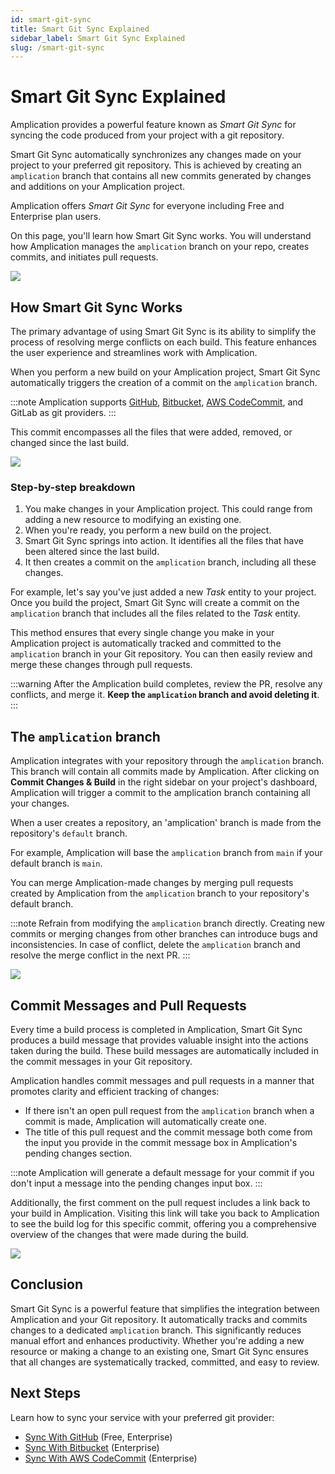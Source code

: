```yaml
---
id: smart-git-sync
title: Smart Git Sync Explained
sidebar_label: Smart Git Sync Explained
slug: /smart-git-sync
---
```


# Smart Git Sync Explained

Amplication provides a powerful feature known as _Smart Git Sync_ for syncing the code produced from your project with a git repository.

Smart Git Sync automatically synchronizes any changes made on your project to your preferred git repository.
This is achieved by creating an `amplication` branch that contains all new commits generated by changes and additions on your Amplication project.

Amplication offers _Smart Git Sync_ for everyone including Free and Enterprise plan users.

On this page, you'll learn how Smart Git Sync works.
You will understand how Amplication manages the `amplication` branch on your repo, creates commits, and initiates pull requests.

![](./assets/smart-git-sync.svg)

## How Smart Git Sync Works

The primary advantage of using Smart Git Sync is its ability to simplify the process of resolving merge conflicts on each build. This feature enhances the user experience and streamlines work with Amplication.

When you perform a new build on your Amplication project, Smart Git Sync automatically triggers the creation of a commit on the `amplication` branch.

:::note
Amplication supports [GitHub](/sync-with-github), [Bitbucket](/sync-with-bitbucket), [AWS CodeCommit](/sync-with-aws-codecommit), and GitLab as git providers.
:::

This commit encompasses all the files that were added, removed, or changed since the last build.

![](./assets/sync-with-github.svg)

### Step-by-step breakdown

1. You make changes in your Amplication project. This could range from adding a new resource to modifying an existing one.
2. When you're ready, you perform a new build on the project.
3. Smart Git Sync springs into action. It identifies all the files that have been altered since the last build.
4. It then creates a commit on the `amplication` branch, including all these changes.

For example, let's say you've just added a new _Task_ entity to your project. Once you build the project, Smart Git Sync will create a commit on the `amplication` branch that includes all the files related to the _Task_ entity.

This method ensures that every single change you make in your Amplication project is automatically tracked and committed to the `amplication` branch in your Git repository. You can then easily review and merge these changes through pull requests.

:::warning
After the Amplication build completes, review the PR, resolve any conflicts, and merge it. **Keep the `amplication` branch and avoid deleting it**.
:::

## The `amplication` branch

Amplication integrates with your repository through the `amplication` branch.
This branch will contain all commits made by Amplication.
After clicking on **Commit Changes & Build** in the right sidebar on your project's dashboard, Amplication will trigger a commit to the amplication branch containing all your changes.

When a user creates a repository, an 'amplication' branch is made from the repository's `default` branch.

For example, Amplication will base the `amplication` branch from `main` if your default branch is `main`.

You can merge Amplication-made changes by merging pull requests created by Amplication from the `amplication` branch to your repository's default branch.

:::note
Refrain from modifying the `amplication` branch directly. Creating new commits or merging changes from other branches can introduce bugs and inconsistencies. In case of conflict, delete the `amplication` branch and resolve the merge conflict in the next PR.
:::

![](./assets/sync-with-git-provider/github-pull-request.png)

## Commit Messages and Pull Requests

Every time a build process is completed in Amplication, Smart Git Sync produces a build message that provides valuable insight into the actions taken during the build. These build messages are automatically included in the commit messages in your Git repository.

Amplication handles commit messages and pull requests in a manner that promotes clarity and efficient tracking of changes:

- If there isn't an open pull request from the `amplication` branch when a commit is made, Amplication will automatically create one.
- The title of this pull request and the commit message both come from the input you provide in the commit message box in Amplication's pending changes section.

:::note
Amplication will generate a default message for your commit if you don't input a message into the pending changes input box.
:::

Additionally, the first comment on the pull request includes a link back to your build in Amplication.
Visiting this link will take you back to Amplication to see the build log for this specific commit, offering you a comprehensive overview of the changes that were made during the build.

![](./assets/sync-with-git-provider/amplication-commit-message.png)

## Conclusion

Smart Git Sync is a powerful feature that simplifies the integration between Amplication and your Git repository. It automatically tracks and commits changes to a dedicated `amplication` branch. This significantly reduces manual effort and enhances productivity. Whether you're adding a new resource or making a change to an existing one, Smart Git Sync ensures that all changes are systematically tracked, committed, and easy to review.

## Next Steps

Learn how to sync your service with your preferred git provider:

- [Sync With GitHub](/sync-with-github) (Free, Enterprise)
- [Sync With Bitbucket](/sync-with-bitbucket) (Enterprise)
- [Sync With AWS CodeCommit](/sync-with-aws-codecommit) (Enterprise)